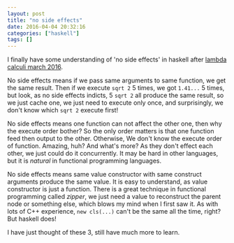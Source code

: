 ```yaml
---
layout: post
title: "no side effects"
date: 2016-04-04 20:32:16
categories: ["haskell"]
tags: []
---
```


I finally have some understanding of 'no side effects' in haskell after [lambda calculi march 2016][].

[lambda calculi march 2016]: https://www.hackerrank.com/contests/lambda-calculi-march-2016/challenges

No side effects means if we pass same arguments to same function, we get the
same result. Then if we execute `sqrt 2` 5 times, we got `1.41...` 5 times, but
look, as no side effects indicts, 5 `sqrt 2` all produce the same result, so we
just cache one, we just need to execute only once, and surprisingly, we
don't know which `sqrt 2` execute first!

No side effects means one function can not affect the other one, then why the
execute order bother? So the only order matters is that one function feed then
output to the other. Otherwise, We don't know the execute order of function.
Amazing, huh? And what's more? As they don't effect each other, we just could
do it concurrently. It may be hard in other languages, but it is _natural_ in
functional programming languages.

No side effects means same value constructor with same construct arguments
produce the same value. It is easy to understand, as value constructor is just
a function. There is a great technique in functional programming called _zipper_,
we just need a value to reconstruct the parent node or something else, which
blows my mind when I first saw it. As with lots of C++ experience, `new cls(...)`
can't be the same all the time, right? But haskell does!

I have just thought of these 3, still have much more to learn.
